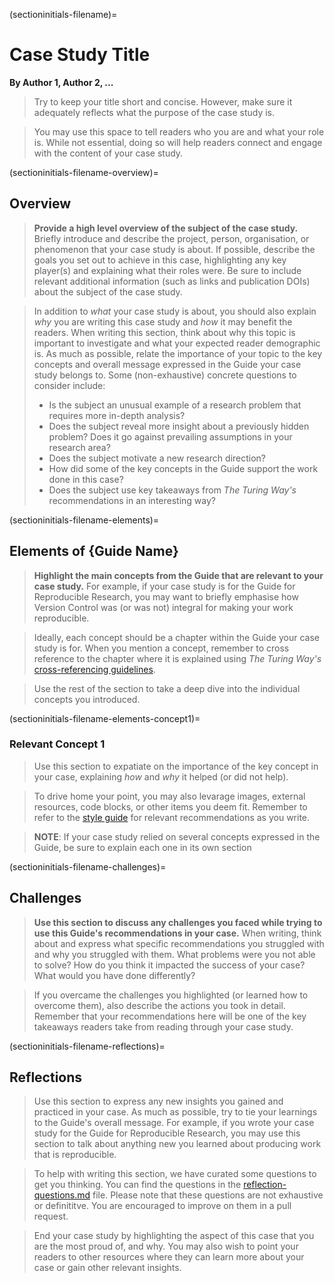 <!-- 

> Each guide has a case studies chapter contains multiple case studies. 
A case study should be a modular subchapter, but it can have more than one example.

-->

(sectioninitials-filename)=
# Case Study Title
**By Author 1, Author 2, ...**

> Try to keep your title short and concise.
> However, make sure it adequately reflects what the purpose of the case study is.

> You may use this space to tell readers who you are and what your role is.
> While not essential, doing so will help readers connect and engage with the content of your case study.

(sectioninitials-filename-overview)=
## Overview

> **Provide a high level overview of the subject of the case study.**
> Briefly introduce and describe the project, person, organisation, or phenomenon that your case study is about.
> If possible, describe the goals you set out to achieve in this case, highlighting any key player(s) and explaining what their roles were.
> Be sure to include relevant additional information (such as links and publication DOIs) about the subject of the case study. 


> In addition to _what_ your case study is about, you should also explain _why_ you are writing this case study and _how_ it may benefit the readers.
> When writing this section, think about why this topic is important to investigate and what your expected reader demographic is.
> As much as possible, relate the importance of your topic to the key concepts and overall message expressed in the Guide your case study belongs to.
> Some (non-exhaustive) concrete questions to consider include: 
> - Is the subject an unusual example of a research problem that requires more in-depth analysis?
> - Does the subject reveal more insight about a previously hidden problem? Does it go against prevailing assumptions in your research area?
> - Does the subject motivate a new research direction?
> - How did some of the key concepts in the Guide support the work done in this case?
> - Does the subject use key takeaways from _The Turing Way's_ recommendations in an interesting way?

(sectioninitials-filename-elements)=
## Elements of {Guide Name}

<!--

Title this section appropriately depending on the Guide your case study is for.

For example, if your case study is for the Guide for Collaboration, the title of this section should be `Elements of Collaboration`.

Similarly, if your case study is for the Guide for Project Design, then the title of this section should be `Elements of Project Design`.

-->

> **Highlight the main concepts from the Guide that are relevant to your case study.**
> For example, if your case study is for the Guide for Reproducible Research, you may want to briefly emphasise how Version Control was (or was not) integral for making your work reproducible.

> Ideally, each concept should be a chapter within the Guide your case study is for.
> When you mention a concept, remember to cross reference to the chapter where it is explained using _The Turing Way's_ [cross-referencing guidelines](https://the-turing-way.netlify.app/community-handbook/style/style-crossref.html).

> Use the rest of the section to take a deep dive into the individual concepts you introduced.

(sectioninitials-filename-elements-concept1)=
### Relevant Concept 1

<!-- 

Replace the `concept1` portion of the label at the top of the header with a word (or acronym) that describes the concept you are focusing on in this section.

If the key concept was Research Data Management, a good label could be `sectioninitials-filename-elements-rdm`. 

-->

> Use this section to expatiate on the importance of the key concept in your case, explaining _how_ and _why_ it helped (or did not help).

> To drive home your point, you may also levarage images, external resources, code blocks, or other items you deem fit.
> Remember to refer to the [style guide](https://the-turing-way.netlify.app/community-handbook/style.html) for relevant recommendations as you write.

> **NOTE**: If your case study relied on several concepts expressed in the Guide, be sure to explain each one in its own section


(sectioninitials-filename-challenges)=
## Challenges

> **Use this section to discuss any challenges you faced while trying to use this Guide's recommendations in your case.**
> When writing, think about and express what specific recommendations you struggled with and why you struggled with them.
> What problems were you not able to solve? 
> How do you think it impacted the success of your case?
> What would you have done differently?

> If you overcame the challenges you highlighted (or learned how to overcome them), also describe the actions you took in detail.
> Remember that your recommendations here will be one of the key takeaways readers take from reading through your case study.

(sectioninitials-filename-reflections)=
## Reflections

> Use this section to express any new insights you gained and practiced in your case.
> As much as possible, try to tie your learnings to the Guide's overall message.
> For example, if you wrote your case study for the Guide for Reproducible Research, you may use this section to talk about anything new you learned about producing work that is reproducible.

> To help with writing this section, we have curated some questions to get you thinking.
> You can find the questions in the [reflection-questions.md](book/templates/case-study-template/reflection-questions.md) file.
> Please note that these questions are not exhaustive or definititve. 
> You are encouraged to improve on them in a pull request.

> End your case study by highlighting the aspect of this case that you are the most proud of, and why.
> You may also wish to point your readers to other resources where they can learn more about your case or gain other relevant insights.


<!-- IMPORTANT!

- Use this template to create your case study.
- Refrain from writing very long content as readers may be unwilling to read them. Rather, make your case studies as modular possible. You may even make them a series if necessary.



BEFORE YOU GO

- Have a look at the Style Guide and the Maintaining Consistency chapters to ensure that you have followed the relevant recommendations on
  - Avoiding HTML
  - Consecutive headers
  - Labels and cross referencing
  - Using images
  - Latin abbreviations
  - References and citations
  - Title casing
  - Matching headers with reference in table of content

-->


